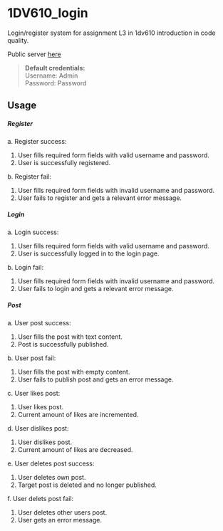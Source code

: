 # 1DV610_login

Login/register system for assignment L3 in 1dv610 introduction in code quality.

Public server [here](https://php-login-app-.herokuapp.com/)

> **Default credentials:**<br>
Username: Admin<br>
Password: Password

## Usage

##### Register

a. Register success:<br>

 1. User fills required form fields with valid username and password.<br>
 2. User is successfully registered.<br>

b. Register fail:<br>

 1. User fills required form fields with invalid username and password.<br>
 2. User fails to register and gets a relevant error message.<br>

##### Login

a. Login success:<br>

 1. User fills required form fields with valid username and password.<br>
 2. User is successfully logged in to the login page.<br>

b. Login fail:<br>

 1. User fills required form fields with invalid username and password.<br>
 2. User fails to login and gets a relevant error message.<br>

##### Post

a. User post success:<br>

 1. User fills the post with text content.<br>
 2. Post is successfully published.<br>

b. User post fail:<br>

 1. User fills the post with empty content.<br>
 2. User fails to publish post and gets an error message.<br>

c. User likes post:<br>

 1. User likes post.<br>
 2. Current amount of likes are incremented.<br>

d. User dislikes post:<br>

 1. User dislikes post.<br>
 2. Current amount of likes are decreased.<br>

e. User deletes post success:<br>

 1. User deletes own post.<br>
 2. Target post is deleted and no longer published.<br>

f. User delets post fail:<br>

 1. User deletes other users post.<br>
 2. User gets an error message.<br>

    
